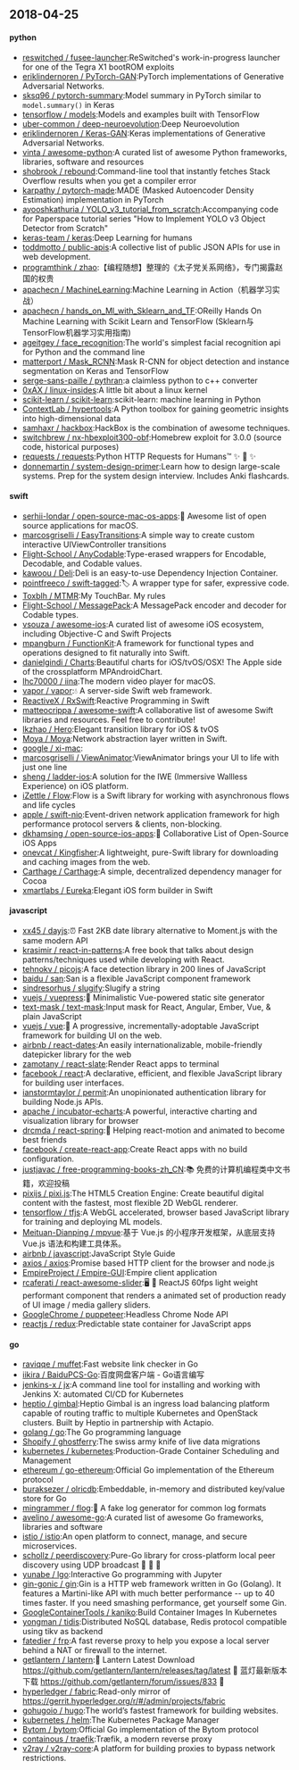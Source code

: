 ## 2018-04-25

#### python
* [reswitched / fusee-launcher](https://github.com/reswitched/fusee-launcher):ReSwitched's work-in-progress launcher for one of the Tegra X1 bootROM exploits
* [eriklindernoren / PyTorch-GAN](https://github.com/eriklindernoren/PyTorch-GAN):PyTorch implementations of Generative Adversarial Networks.
* [sksq96 / pytorch-summary](https://github.com/sksq96/pytorch-summary):Model summary in PyTorch similar to `model.summary()` in Keras
* [tensorflow / models](https://github.com/tensorflow/models):Models and examples built with TensorFlow
* [uber-common / deep-neuroevolution](https://github.com/uber-common/deep-neuroevolution):Deep Neuroevolution
* [eriklindernoren / Keras-GAN](https://github.com/eriklindernoren/Keras-GAN):Keras implementations of Generative Adversarial Networks.
* [vinta / awesome-python](https://github.com/vinta/awesome-python):A curated list of awesome Python frameworks, libraries, software and resources
* [shobrook / rebound](https://github.com/shobrook/rebound):Command-line tool that instantly fetches Stack Overflow results when you get a compiler error
* [karpathy / pytorch-made](https://github.com/karpathy/pytorch-made):MADE (Masked Autoencoder Density Estimation) implementation in PyTorch
* [ayooshkathuria / YOLO_v3_tutorial_from_scratch](https://github.com/ayooshkathuria/YOLO_v3_tutorial_from_scratch):Accompanying code for Paperspace tutorial series "How to Implement YOLO v3 Object Detector from Scratch"
* [keras-team / keras](https://github.com/keras-team/keras):Deep Learning for humans
* [toddmotto / public-apis](https://github.com/toddmotto/public-apis):A collective list of public JSON APIs for use in web development.
* [programthink / zhao](https://github.com/programthink/zhao):【编程随想】整理的《太子党关系网络》，专门揭露赵国的权贵
* [apachecn / MachineLearning](https://github.com/apachecn/MachineLearning):Machine Learning in Action（机器学习实战）
* [apachecn / hands_on_Ml_with_Sklearn_and_TF](https://github.com/apachecn/hands_on_Ml_with_Sklearn_and_TF):OReilly Hands On Machine Learning with Scikit Learn and TensorFlow (Sklearn与TensorFlow机器学习实用指南)
* [ageitgey / face_recognition](https://github.com/ageitgey/face_recognition):The world's simplest facial recognition api for Python and the command line
* [matterport / Mask_RCNN](https://github.com/matterport/Mask_RCNN):Mask R-CNN for object detection and instance segmentation on Keras and TensorFlow
* [serge-sans-paille / pythran](https://github.com/serge-sans-paille/pythran):a claimless python to c++ converter
* [0xAX / linux-insides](https://github.com/0xAX/linux-insides):A little bit about a linux kernel
* [scikit-learn / scikit-learn](https://github.com/scikit-learn/scikit-learn):scikit-learn: machine learning in Python
* [ContextLab / hypertools](https://github.com/ContextLab/hypertools):A Python toolbox for gaining geometric insights into high-dimensional data
* [samhaxr / hackbox](https://github.com/samhaxr/hackbox):HackBox is the combination of awesome techniques.
* [switchbrew / nx-hbexploit300-obf](https://github.com/switchbrew/nx-hbexploit300-obf):Homebrew exploit for 3.0.0 (source code, historical purposes)
* [requests / requests](https://github.com/requests/requests):Python HTTP Requests for Humans™
✨
🍰
✨
* [donnemartin / system-design-primer](https://github.com/donnemartin/system-design-primer):Learn how to design large-scale systems. Prep for the system design interview. Includes Anki flashcards.

#### swift
* [serhii-londar / open-source-mac-os-apps](https://github.com/serhii-londar/open-source-mac-os-apps):🚀
Awesome list of open source applications for macOS.
* [marcosgriselli / EasyTransitions](https://github.com/marcosgriselli/EasyTransitions):A simple way to create custom interactive UIViewController transitions
* [Flight-School / AnyCodable](https://github.com/Flight-School/AnyCodable):Type-erased wrappers for Encodable, Decodable, and Codable values.
* [kawoou / Deli](https://github.com/kawoou/Deli):Deli is an easy-to-use Dependency Injection Container.
* [pointfreeco / swift-tagged](https://github.com/pointfreeco/swift-tagged):🏷
A wrapper type for safer, expressive code.
* [Toxblh / MTMR](https://github.com/Toxblh/MTMR):My TouchBar. My rules
* [Flight-School / MessagePack](https://github.com/Flight-School/MessagePack):A MessagePack encoder and decoder for Codable types.
* [vsouza / awesome-ios](https://github.com/vsouza/awesome-ios):A curated list of awesome iOS ecosystem, including Objective-C and Swift Projects
* [mpangburn / FunctionKit](https://github.com/mpangburn/FunctionKit):A framework for functional types and operations designed to fit naturally into Swift.
* [danielgindi / Charts](https://github.com/danielgindi/Charts):Beautiful charts for iOS/tvOS/OSX! The Apple side of the crossplatform MPAndroidChart.
* [lhc70000 / iina](https://github.com/lhc70000/iina):The modern video player for macOS.
* [vapor / vapor](https://github.com/vapor/vapor):💧
A server-side Swift web framework.
* [ReactiveX / RxSwift](https://github.com/ReactiveX/RxSwift):Reactive Programming in Swift
* [matteocrippa / awesome-swift](https://github.com/matteocrippa/awesome-swift):A collaborative list of awesome Swift libraries and resources. Feel free to contribute!
* [lkzhao / Hero](https://github.com/lkzhao/Hero):Elegant transition library for iOS & tvOS
* [Moya / Moya](https://github.com/Moya/Moya):Network abstraction layer written in Swift.
* [google / xi-mac](https://github.com/google/xi-mac):
* [marcosgriselli / ViewAnimator](https://github.com/marcosgriselli/ViewAnimator):ViewAnimator brings your UI to life with just one line
* [sheng / ladder-ios](https://github.com/sheng/ladder-ios):A solution for the IWE (Immersive Wallless Experience) on iOS platform.
* [iZettle / Flow](https://github.com/iZettle/Flow):Flow is a Swift library for working with asynchronous flows and life cycles
* [apple / swift-nio](https://github.com/apple/swift-nio):Event-driven network application framework for high performance protocol servers & clients, non-blocking.
* [dkhamsing / open-source-ios-apps](https://github.com/dkhamsing/open-source-ios-apps):📱
Collaborative List of Open-Source iOS Apps
* [onevcat / Kingfisher](https://github.com/onevcat/Kingfisher):A lightweight, pure-Swift library for downloading and caching images from the web.
* [Carthage / Carthage](https://github.com/Carthage/Carthage):A simple, decentralized dependency manager for Cocoa
* [xmartlabs / Eureka](https://github.com/xmartlabs/Eureka):Elegant iOS form builder in Swift

#### javascript
* [xx45 / dayjs](https://github.com/xx45/dayjs):⏰
Fast 2KB date library alternative to Moment.js with the same modern API
* [krasimir / react-in-patterns](https://github.com/krasimir/react-in-patterns):A free book that talks about design patterns/techniques used while developing with React.
* [tehnokv / picojs](https://github.com/tehnokv/picojs):A face detection library in 200 lines of JavaScript
* [baidu / san](https://github.com/baidu/san):San is a flexible JavaScript component framework
* [sindresorhus / slugify](https://github.com/sindresorhus/slugify):Slugify a string
* [vuejs / vuepress](https://github.com/vuejs/vuepress):📝
Minimalistic Vue-powered static site generator
* [text-mask / text-mask](https://github.com/text-mask/text-mask):Input mask for React, Angular, Ember, Vue, & plain JavaScript
* [vuejs / vue](https://github.com/vuejs/vue):🖖
A progressive, incrementally-adoptable JavaScript framework for building UI on the web.
* [airbnb / react-dates](https://github.com/airbnb/react-dates):An easily internationalizable, mobile-friendly datepicker library for the web
* [zamotany / react-slate](https://github.com/zamotany/react-slate):Render React apps to terminal
* [facebook / react](https://github.com/facebook/react):A declarative, efficient, and flexible JavaScript library for building user interfaces.
* [ianstormtaylor / permit](https://github.com/ianstormtaylor/permit):An unopinionated authentication library for building Node.js APIs.
* [apache / incubator-echarts](https://github.com/apache/incubator-echarts):A powerful, interactive charting and visualization library for browser
* [drcmda / react-spring](https://github.com/drcmda/react-spring):🙌
Helping react-motion and animated to become best friends
* [facebook / create-react-app](https://github.com/facebook/create-react-app):Create React apps with no build configuration.
* [justjavac / free-programming-books-zh_CN](https://github.com/justjavac/free-programming-books-zh_CN):📚
免费的计算机编程类中文书籍，欢迎投稿
* [pixijs / pixi.js](https://github.com/pixijs/pixi.js):The HTML5 Creation Engine: Create beautiful digital content with the fastest, most flexible 2D WebGL renderer.
* [tensorflow / tfjs](https://github.com/tensorflow/tfjs):A WebGL accelerated, browser based JavaScript library for training and deploying ML models.
* [Meituan-Dianping / mpvue](https://github.com/Meituan-Dianping/mpvue):基于 Vue.js 的小程序开发框架，从底层支持 Vue.js 语法和构建工具体系。
* [airbnb / javascript](https://github.com/airbnb/javascript):JavaScript Style Guide
* [axios / axios](https://github.com/axios/axios):Promise based HTTP client for the browser and node.js
* [EmpireProject / Empire-GUI](https://github.com/EmpireProject/Empire-GUI):Empire client application
* [rcaferati / react-awesome-slider](https://github.com/rcaferati/react-awesome-slider):🖥️
📱
ReactJS 60fps light weight performant component that renders a animated set of production ready of UI image / media gallery sliders.
* [GoogleChrome / puppeteer](https://github.com/GoogleChrome/puppeteer):Headless Chrome Node API
* [reactjs / redux](https://github.com/reactjs/redux):Predictable state container for JavaScript apps

#### go
* [raviqqe / muffet](https://github.com/raviqqe/muffet):Fast website link checker in Go
* [iikira / BaiduPCS-Go](https://github.com/iikira/BaiduPCS-Go):百度网盘客户端 - Go语言编写
* [jenkins-x / jx](https://github.com/jenkins-x/jx):A command line tool for installing and working with Jenkins X: automated CI/CD for Kubernetes
* [heptio / gimbal](https://github.com/heptio/gimbal):Heptio Gimbal is an ingress load balancing platform capable of routing traffic to multiple Kubernetes and OpenStack clusters. Built by Heptio in partnership with Actapio.
* [golang / go](https://github.com/golang/go):The Go programming language
* [Shopify / ghostferry](https://github.com/Shopify/ghostferry):The swiss army knife of live data migrations
* [kubernetes / kubernetes](https://github.com/kubernetes/kubernetes):Production-Grade Container Scheduling and Management
* [ethereum / go-ethereum](https://github.com/ethereum/go-ethereum):Official Go implementation of the Ethereum protocol
* [buraksezer / olricdb](https://github.com/buraksezer/olricdb):Embeddable, in-memory and distributed key/value store for Go
* [mingrammer / flog](https://github.com/mingrammer/flog):🎩
A fake log generator for common log formats
* [avelino / awesome-go](https://github.com/avelino/awesome-go):A curated list of awesome Go frameworks, libraries and software
* [istio / istio](https://github.com/istio/istio):An open platform to connect, manage, and secure microservices.
* [schollz / peerdiscovery](https://github.com/schollz/peerdiscovery):Pure-Go library for cross-platform local peer discovery using UDP broadcast
👩
🔁
👩
* [yunabe / lgo](https://github.com/yunabe/lgo):Interactive Go programming with Jupyter
* [gin-gonic / gin](https://github.com/gin-gonic/gin):Gin is a HTTP web framework written in Go (Golang). It features a Martini-like API with much better performance -- up to 40 times faster. If you need smashing performance, get yourself some Gin.
* [GoogleContainerTools / kaniko](https://github.com/GoogleContainerTools/kaniko):Build Container Images In Kubernetes
* [yongman / tidis](https://github.com/yongman/tidis):Distributed NoSQL database, Redis protocol compatible using tikv as backend
* [fatedier / frp](https://github.com/fatedier/frp):A fast reverse proxy to help you expose a local server behind a NAT or firewall to the internet.
* [getlantern / lantern](https://github.com/getlantern/lantern):🔴
Lantern Latest Download https://github.com/getlantern/lantern/releases/tag/latest
🔴
蓝灯最新版本下载 https://github.com/getlantern/forum/issues/833
🔴
* [hyperledger / fabric](https://github.com/hyperledger/fabric):Read-only mirror of https://gerrit.hyperledger.org/r/#/admin/projects/fabric
* [gohugoio / hugo](https://github.com/gohugoio/hugo):The world’s fastest framework for building websites.
* [kubernetes / helm](https://github.com/kubernetes/helm):The Kubernetes Package Manager
* [Bytom / bytom](https://github.com/Bytom/bytom):Official Go implementation of the Bytom protocol
* [containous / traefik](https://github.com/containous/traefik):Træfik, a modern reverse proxy
* [v2ray / v2ray-core](https://github.com/v2ray/v2ray-core):A platform for building proxies to bypass network restrictions.
